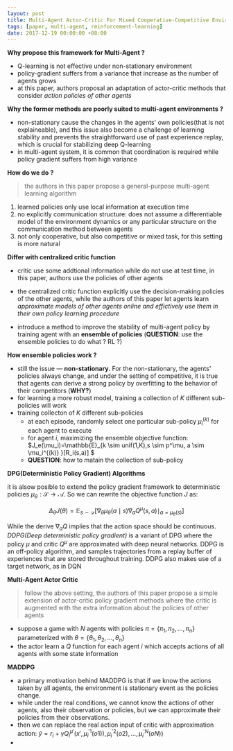 ```yaml
---
layout: post
title: Multi-Agent Actor-Critic For Mixed Cooperative-Competitive Environments
tags: [paper, multi-agent, reinforcement-learning]
date: 2017-12-19 00:00:00 +08:00
---
```


**Why propose this framework for Multi-Agent ?**

- Q-learning is not effective under non-stationary environment
- policy-gradient suffers from a variance that increase as the number of agents grows
- at this paper, authors proposal an adaptation of actor-critic methods that consider *action policies of other agents*

**Why the former methods are poorly suited to multi-agent environments ?**

- non-stationary cause the changes in the agents' own policies(that is not explaineable), and this issue also become a challenge of learning stability and prevents the straightforward use of past experience replay, which is crucial for stabilizing deep Q-learning
- in multi-agent system, it is common that coordination is required while policy gradient suffers from high variance

**How do we do ?**

> the authors in this paper propose a general-purpose multi-agent learning algorithm

1. learned policies only use local information at execution time
2. no explicitly communication structure: does not assume a differentiable model of the environment dynamics or any particular structure on the communication method between agents
3. not only cooperative, but also competitive or mixed task, for this setting is more natural

**Differ with centralized critic function**

- critic use some addtional information while do not use at test time, in this paper, authors use the policies of other agents


- the centralized critic function explicitly use the decision-making policies of the other agents, while the authors of this paper let agents learn *approximate models of other agents online and effictively use them in their own policy learning procedure*
- introduce a method to improve the stability of multi-agent policy by training agent with an **ensemble of policies** (**QUESTION**: use the ensemble policies to do what ? RL ?)

**How ensemble policies work ?**

- still the issue — **non-stationary**. For the non-stationary, the agents' policies always change, and under the setting of competitive, it is true that agents can derive a strong policy by overfitting to the behavior of their competitors (**WHY?**)
- for learning a more robust model, training a collection of $K$ different sub-policies will work
- training collecton of $K$ different sub-policies
  - at each episode, randomly select one particular sub-policy $\mu_i^{(k)}$ for each agent to execute
  - for agent $i$, maximizing the ensemble objective function: $J_e(\mu_i)=\mathbb{E}_{k \sim unif(1,K),s \sim p^\mu, a \sim \mu_i^{(k)} }[R_i(s,a)] $
  - **QUESTION**: how to matain the collection of sub-policy

**DPG(Deterministic Policy Gradient) Algorithms**

it is alsow posible to extend the policy gradient framework to deterministic policies $\mu_{\theta}: \mathcal{S} \rightarrow \mathcal{A}$. So we can rewrite the objective function $J$ as:

$$\Delta_{\theta}J(\theta)=\mathbb{E}_{s\sim \mathcal{D} }[\nabla_{\theta}\mu_{\theta}(a \mid s)\nabla_aQ^{\mu}(s,a) \mid_{a=\mu_{\theta}(s) }]$$

While the derive $\nabla_aQ$ implies that the action space should be continuous. *DDPG(Deep deterministic policy gradient)* is a variant of DPG where the policy $\mu$ and critic $Q^{\mu}$ are approximated with deep neural networks. DDPG is an off-policy algorithm, and samples trajectories from a replay buffer of experiences that are stored throughout training. DDPG also makes use of a target network, as in DQN

**Multi-Agent Actor Critic**

>  follow the above setting, the authors of this paper propose a simple extension of actor-critic policy gradient methods where the critic is augmented with the extra information about the policies of other agents

- suppose a game with $N$ agents with policies $\pi=\{\pi_1,\pi_2,…,\pi_n\}$ parameterized with $\theta=\{\theta_1,\theta_2,…,\theta_n\}$
- the actor learn a $Q$ function for each agent $i$ which accepts actions of all agents with some state information 

**MADDPG**

- a primary motivation behind MADDPG is that if we know the actions taken by all agents, the environment is stationary event as the policies change.
- while under the real conditions, we cannot know the actions of other agents, also their observation or policies, but we can approximate their policies from their observations.
- then we can replace the real action input of critic with approximation action: $\hat{y}=r_i+\gamma Q_i^{\mu'}{(x', \mu_i^{'1}(o1)),\mu_i^{'2}(o2),…,\mu_i^{'N}(oN))}$
- ​
